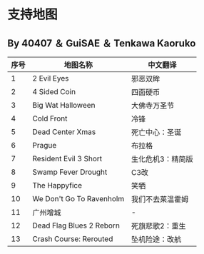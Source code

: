 # 支持地图
## By 40407 ＆ GuiSAE ＆ Tenkawa Kaoruko
| 序号 | 地图名称                     | 中文翻译                     |
|------|-----------------------------|----------------------------|
| 1    | 2 Evil Eyes                | 邪恶双眸                   |
| 2    | 4 Sided Coin               | 四面硬币                   |
| 3    | Big Wat Halloween          | 大佛寺万圣节               |
| 4    | Cold Front                 | 冷锋                       |
| 5    | Dead Center Xmas           | 死亡中心：圣诞             |
| 6    | Prague                     | 布拉格                     |
| 7    | Resident Evil 3 Short      | 生化危机3：精简版          |
| 8    | Swamp Fever Drought        | C3改                       |
| 9    | The Happyfice              | 笑牺                       |
| 10   | We Don't Go To Ravenholm   | 我们不去莱温霍姆           |
| 11   | 广州增城                   | -                          |
| 12   | Dead Flag Blues 2 Reborn   |  死旗悲歌2：重生           |
| 13   | Crash Course: Rerouted     |  坠机险途：改航            |
